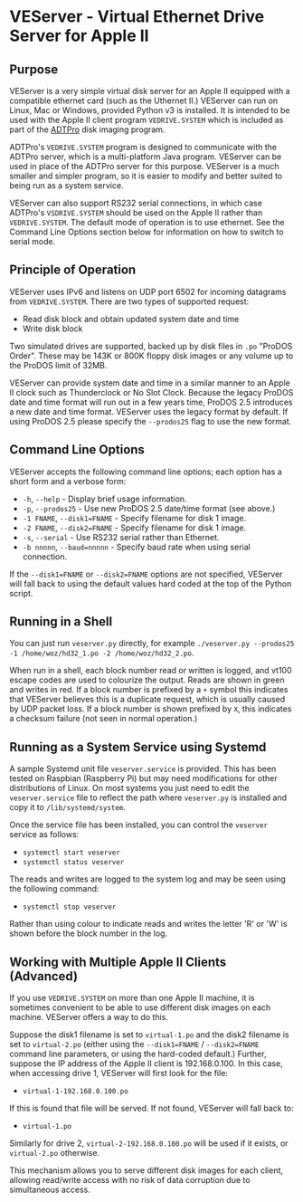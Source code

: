 # VEServer - Virtual Ethernet Drive Server for Apple II

## Purpose

VEServer is a very simple virtual disk server for an Apple II equipped with
a compatible ethernet card (such as the Uthernet II.)  VEServer can run on
Linux, Mac or Windows, provided Python v3 is installed.  It is intended to be
used with the Apple II client program `VEDRIVE.SYSTEM` which is included as
part of the [ADTPro](https://github.com/ADTPro/adtpro) disk imaging program.

ADTPro's `VEDRIVE.SYSTEM` program is designed to communicate with the ADTPro
server, which is a multi-platform Java program.  VEServer can be used in
place of the ADTPro server for this purpose.  VEServer is a much smaller and
simpler program, so it is easier to modify and better suited to being run as
a system service.

VEServer can also support RS232 serial connections, in which case ADTPro's
`VSDRIVE.SYSTEM` should be used on the Apple II rather than `VEDRIVE.SYSTEM`.
The default mode of operation is to use ethernet.  See the Command Line
Options section below for information on how to switch to serial mode.

## Principle of Operation

VEServer uses IPv6 and listens on UDP port 6502 for incoming datagrams from
`VEDRIVE.SYSTEM`.  There are two types of supported request:

  - Read disk block and obtain updated system date and time
  - Write disk block

Two simulated drives are supported, backed up by disk files in `.po` "ProDOS
Order".  These may be 143K or 800K floppy disk images or any volume up to the
ProDOS limit of 32MB.

VEServer can provide system date and time in a similar manner to an Apple II
clock such as Thunderclock or No Slot Clock.  Because the legacy ProDOS date
and time format will run out in a few years time, ProDOS 2.5 introduces a new
date and time format.  VEServer uses the legacy format by default.  If using
ProDOS 2.5 please specify the `--prodos25` flag to use the new format.

## Command Line Options

VEServer accepts the following command line options; each option has a short
form and a verbose form:

 - `-h`, `--help` - Display brief usage information.
 - `-p`, `--prodos25` - Use new ProDOS 2.5 date/time format (see above.)
 - `-1 FNAME`, `--disk1=FNAME` - Specify filename for disk 1 image.
 - `-2 FNAME`, `--disk2=FNAME` - Specify filename for disk 1 image.
 - `-s`, `--serial` - Use RS232 serial rather than Ethernet.
 - `-b nnnnn`, `--baud=nnnnn` - Specify baud rate when using serial connection.

If the `--disk1=FNAME` or `--disk2=FNAME` options are not specified, VEServer
will fall back to using the default values hard coded at the top of the
Python script.

## Running in a Shell

You can just run `veserver.py` directly, for example
`./veserver.py --prodos25 -1 /home/woz/hd32_1.po -2 /home/woz/hd32_2.po`.

When run in a shell, each block number read or written is logged, and vt100
escape codes are used to colourize the output.  Reads are shown in green and
writes in red.  If a block number is prefixed by a `+` symbol this indicates
that VEServer believes this is a duplicate request, which is usually caused by
UDP packet loss.  If a block number is shown prefixed by `X`, this indicates
a checksum failure (not seen in normal operation.)

## Running as a System Service using Systemd

A sample Systemd unit file `veserver.service` is provided.  This has been
tested on Raspbian (Raspberry Pi) but may need modifications for other
distributions of Linux.  On most systems you just need to edit the
`veserver.service` file to reflect the path where `veserver.py` is installed
and copy it to `/lib/systemd/system`.

Once the service file has been installed, you can control the `veserver`
service as follows:

 - `systemctl start veserver`
 - `systemctl status veserver`

The reads and writes are logged to the system log and may be seen using the
following command:

 - `systemctl stop veserver`

Rather than using colour to indicate reads and writes the letter 'R' or 'W' is
shown before the block number in the log.

## Working with Multiple Apple II Clients (Advanced)

If you use `VEDRIVE.SYSTEM` on more than one Apple II machine, it is sometimes
convenient to be able to use different disk images on each machine.  VEServer
offers a way to do this.

Suppose the disk1 filename is set to `virtual-1.po` and the disk2 filename is
set to `virtual-2.po` (either using the `--disk1=FNAME` / `--disk2=FNAME`
command line parameters, or using the hard-coded default.)  Further, suppose
the IP address of the Apple II client is 192.168.0.100.  In this case, when
accessing drive 1, VEServer will first look for the file:

 - `virtual-1-192.168.0.100.po`

If this is found that file will be served.  If not found, VEServer will fall
back to:

 - `virtual-1.po`

Similarly for drive 2, `virtual-2-192.168.0.100.po` will be used if it exists,
or `virtual-2.po` otherwise.

This mechanism allows you to serve different disk images for each client,
allowing read/write access with no risk of data corruption due to simultaneous
access.
